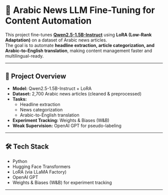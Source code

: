 # 📰 Arabic News LLM Fine-Tuning for Content Automation

This project fine-tunes **[Qwen2.5-1.5B-Instruct](https://huggingface.co/Qwen/Qwen2.5-1.5B-Instruct)** using **LoRA (Low-Rank Adaptation)** on a dataset of Arabic news articles.  
The goal is to automate **headline extraction, article categorization, and Arabic-to-English translation**, making content management faster and multilingual-ready.

---

## 🚀 Project Overview
- **Model:** Qwen2.5-1.5B-Instruct + LoRA
- **Dataset:** 2,700 Arabic news articles (cleaned & preprocessed)
- **Tasks:**
  - Headline extraction
  - News categorization
  - Arabic-to-English translation
- **Experiment Tracking:** Weights & Biases (W&B)
- **Weak Supervision:** OpenAI GPT for pseudo-labeling

---

## 🛠️ Tech Stack
- Python
- Hugging Face Transformers
- LoRA (via LLaMA Factory)
- OpenAI GPT
- Weights & Biases (W&B) for experiment tracking

---




